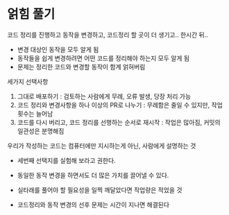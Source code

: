 # 얽힘 풀기

코드 정리를 진행하고 동작을 변경하고, 코드정리 할 곳이 더 생기고.. 한시간 뒤..

* 변경 대상인 동작을 모두 알게 됨
* 동작들을 쉽게 변경하려면 어떤 코드를 정리해야 하는지 모두 알게 됨
* 문제는 정리한 코드와 변경할 동작이 함계 얽혀버림

세가지 선택사항

1. 그대로 배포하기 : 검토하는 사람에게 무례, 오류 발생, 당장 처리 가능
2. 코드 정리와 변경사항을 하나 이상의 PR로 나누기 : 무례함은 줄일 수 있지만, 작업 횟수는 늘어남
3. 코드를 다시 버리고, 코드 정리를 선행하는 순서로 재시작 : 작업은 많아짐, 커밋의 일관성은 분명해짐

우리가 작성하는 코드는 컴퓨터에만 지시하는게 아닌, 사람에게 설명하는 것

* 세번째 선택지를 실험해 보라고 권한다.
* 동일한 동작 변경을 하면서도 더 많은 가치를 끌어낼 수 있다.

* 실타래를 풀어야 할 필요성을 일찍 깨달았다면 작업량은 적었을 것
* 코드정리와 동작 변경의 선후 문제는 시간이 지나면 해결된다
